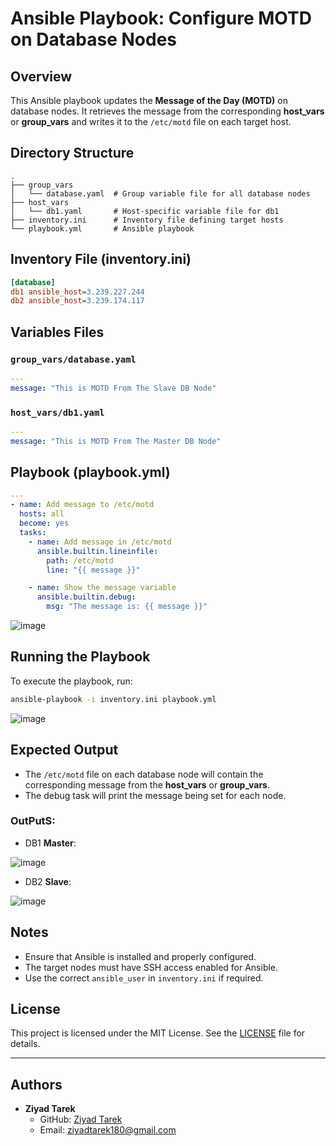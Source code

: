 # Ansible Playbook: Configure MOTD on Database Nodes

## Overview
This Ansible playbook updates the **Message of the Day (MOTD)** on database nodes. It retrieves the message from the corresponding **host_vars** or **group_vars** and writes it to the `/etc/motd` file on each target host.

## Directory Structure
```
.
├── group_vars
│   └── database.yaml  # Group variable file for all database nodes
├── host_vars
│   └── db1.yaml       # Host-specific variable file for db1
├── inventory.ini      # Inventory file defining target hosts
└── playbook.yml       # Ansible playbook
```

## Inventory File (inventory.ini)
```ini
[database]
db1 ansible_host=3.239.227.244  
db2 ansible_host=3.239.174.117
```

## Variables Files
### `group_vars/database.yaml`
```yaml
---
message: "This is MOTD From The Slave DB Node"
```

### `host_vars/db1.yaml`
```yaml
---
message: "This is MOTD From The Master DB Node"
```

## Playbook (playbook.yml)
```yaml
---
- name: Add message to /etc/motd
  hosts: all
  become: yes
  tasks:
    - name: Add message in /etc/motd
      ansible.builtin.lineinfile:
        path: /etc/motd
        line: "{{ message }}"

    - name: Show the message variable
      ansible.builtin.debug:
        msg: "The message is: {{ message }}"
```
![image](https://github.com/user-attachments/assets/d5631a96-bf45-483f-8c94-0c3c16c62094)

## Running the Playbook
To execute the playbook, run:
```sh
ansible-playbook -i inventory.ini playbook.yml
```
![image](https://github.com/user-attachments/assets/1fc0a8aa-10fb-4a1a-bffd-53959f23360d)

## Expected Output
- The `/etc/motd` file on each database node will contain the corresponding message from the **host_vars** or **group_vars**.
- The debug task will print the message being set for each node.

### OutPutS:
- DB1 **Master**:

![image](https://github.com/user-attachments/assets/b01bdfd5-8be8-4ed5-b31f-d164bdff9240)

- DB2 **Slave**:

![image](https://github.com/user-attachments/assets/15305dc0-3420-4a71-bd48-617bb75b81cd)


## Notes
- Ensure that Ansible is installed and properly configured.
- The target nodes must have SSH access enabled for Ansible.
- Use the correct `ansible_user` in `inventory.ini` if required.

## License

This project is licensed under the MIT License. See the [LICENSE](LICENSE) file for details.

---

## Authors

- **Ziyad Tarek**
  - GitHub: [Ziyad Tarek](https://github.com/ziyad-tarek1)
  - Email: ziyadtarek180@gmail.com

